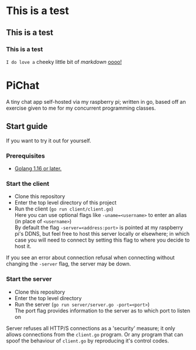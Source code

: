 # This is a test
## This is a test
### This is a test
``I do love a`` cheeky little bit of *markdown* [oooo!](https://1.1.1.1)

# PiChat
A tiny chat app self-hosted via my raspberry pi; written in go, based off an exercise given to me for my concurrent programming classes. 
## Start guide
If you want to try it out for yourself.
### Prerequisites
- [Golang 1.16 or later.](https://go.dev/doc/install)
### Start the client
- Clone this repository
- Enter the top level directory of this project
- Run the client (``go run client/client.go``)\
  Here you can use optional flags like ``-uname=<username>`` to enter an alias (in place of ``<username>``)\
  By default the flag ``-server=<address:port>`` is pointed at my raspberry pi's DDNS, but feel free to host this server locally or elsewhere; in which case you will need to connect by setting this flag to where you decide to host it. 
  
If you see an error about connection refusal when connecting without changing the ``-server`` flag, the server may be down. 

### Start the server
- Clone this repository
- Enter the top level directory
- Run the server (``go run server/server.go -port=<port>``)\
  The port flag provides information to the server as to which port to listen on
  
Server refuses all HTTP/S connections as a 'security' measure; it only allows connections from the ``client.go`` program. Or any program that can spoof the behaviour of ``client.go`` by reproducing it's control codes. 
